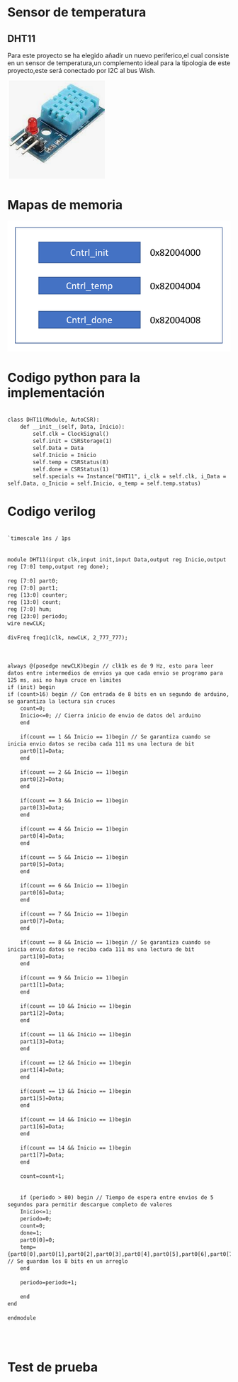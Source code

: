 
# Sensor de temperatura
## DHT11
Para este proyecto se ha elegido añadir un nuevo periferico,el cual consiste en un sensor de temperatura,un complemento ideal para la tipologia 
de este proyecto,este será conectado por I2C al bus Wish.




![S_temperatura](https://github.com/unal-edigital2-labs/wp08-2021-2-gr07/blob/main/Imagenes%20github/DHT11.png "S_temperatura")

# Mapas de memoria


![Mapa_DHT11](https://github.com/unal-edigital2-labs/wp08-2021-2-gr07/blob/main/Imagenes%20github/Mapa_DHT11.png "Mapa_DHT11")

# Codigo python para la implementación

```

class DHT11(Module, AutoCSR):
	def __init__(self, Data, Inicio):
		self.clk = ClockSignal()
		self.init = CSRStorage(1)
		self.Data = Data
		self.Inicio = Inicio
		self.temp = CSRStatus(8)
		self.done = CSRStatus(1)
		self.specials += Instance("DHT11", i_clk = self.clk, i_Data = self.Data, o_Inicio = self.Inicio, o_temp = self.temp.status)

```
# Codigo verilog
```

`timescale 1ns / 1ps


module DHT11(input clk,input init,input Data,output reg Inicio,output reg [7:0] temp,output reg done);  

reg [7:0] part0;
reg [7:0] part1;
reg [13:0] counter;
reg [13:0] count;
reg [7:0] hum;
reg [23:0] periodo;
wire newCLK;

divFreq freq1(clk, newCLK, 2_777_777);



always @(posedge newCLK)begin // clk1k es de 9 Hz, esto para leer datos entre intermedios de envios ya que cada envio se programo para 125 ms, asi no haya cruce en limites
if (init) begin
if (count>16) begin // Con entrada de 8 bits en un segundo de arduino, se garantiza la lectura sin cruces
	count=0;
	Inicio<=0; // Cierra inicio de envio de datos del arduino
	end

	if(count == 1 && Inicio == 1)begin // Se garantiza cuando se inicia envio datos se reciba cada 111 ms una lectura de bit
	part0[1]=Data;
	end
	
	if(count == 2 && Inicio == 1)begin
	part0[2]=Data;
	end
	
	if(count == 3 && Inicio == 1)begin
	part0[3]=Data;
	end
	
	if(count == 4 && Inicio == 1)begin
	part0[4]=Data;
	end
	
	if(count == 5 && Inicio == 1)begin
	part0[5]=Data;
	end
	
	if(count == 6 && Inicio == 1)begin
	part0[6]=Data;
	end
	
	if(count ==	7 && Inicio == 1)begin
	part0[7]=Data;
	end
	
	if(count == 8 && Inicio == 1)begin // Se garantiza cuando se inicia envio datos se reciba cada 111 ms una lectura de bit
	part1[0]=Data;
	end
	
	if(count == 9 && Inicio == 1)begin
	part1[1]=Data;
	end
	
	if(count == 10 && Inicio == 1)begin
	part1[2]=Data;
	end
	
	if(count == 11 && Inicio == 1)begin
	part1[3]=Data;
	end
	
	if(count == 12 && Inicio == 1)begin
	part1[4]=Data;
	end
	
	if(count == 13 && Inicio == 1)begin
	part1[5]=Data;
	end
	
	if(count ==	14 && Inicio == 1)begin
	part1[6]=Data;
	end
	
	if(count ==	14 && Inicio == 1)begin
	part1[7]=Data;
	end
	
	count=count+1;

	
	if (periodo > 80) begin // Tiempo de espera entre envios de 5 segundos para permitir descargue completo de valores
	Inicio<=1;
	periodo=0;
	count=0;
	done=1;
	part0[0]=0;
	temp={part0[0],part0[1],part0[2],part0[3],part0[4],part0[5],part0[6],part0[7]}; // Se guardan los 8 bits en un arreglo
	end
	
	periodo=periodo+1;
	
	end
end
	
endmodule




```



# Test de prueba

